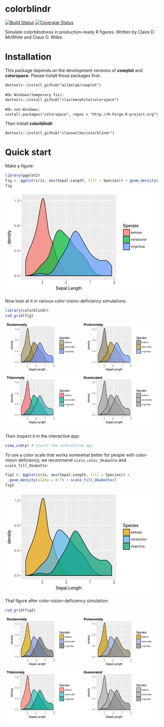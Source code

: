 
<!-- README.md is generated from README.Rmd. Please edit that file -->
colorblindr
===========

[![Build Status](https://travis-ci.org/clauswilke/colorblindr.svg?branch=master)](https://travis-ci.org/clauswilke/colorblindr) [![Coverage Status](https://img.shields.io/codecov/c/github/clauswilke/colorblindr/master.svg)](https://codecov.io/github/clauswilke/colorblindr?branch=master)

Simulate colorblindness in production-ready R figures. Written by Claire D. McWhite and Claus O. Wilke.

Installation
============

This package depends on the development versions of **cowplot** and **colorspace**. Please install those packages first:

    devtools::install_github("wilkelab/cowplot")

    #On Windows(temporary fix):
    devtools::install_github("clairemcwhite/colorspace")

    #On non-Windows:
    install.packages("colorspace", repos = "http://R-Forge.R-project.org")

Then install **colorblindr**:

    devtools::install_github("clauswilke/colorblindr")

Quick start
===========

Make a figure:

``` r
library(ggplot2)
fig <- ggplot(iris, aes(Sepal.Length, fill = Species)) + geom_density(alpha = 0.7)
fig
```

![](man/figures/README-iris-figure-1.png)

Now look at it in various color-vision-deficiency simulations:

``` r
library(colorblindr)
cvd_grid(fig)
```

![](man/figures/README-iris-cvd-grid-1.png)

Then inspect it in the interactive app:

``` r
view_cvd(p) # starts the interactive app
```

To use a color scale that works somewhat better for people with color-vision deficiency, we recommend `scale_color_OkabeIto` and `scale_fill_OkabeIto`:

``` r
fig2 <- ggplot(iris, aes(Sepal.Length, fill = Species)) + 
  geom_density(alpha = 0.7) + scale_fill_OkabeIto()
fig2
```

![](man/figures/README-iris-OkabeIto-1.png)

That figure after color-vision-deficiency simulation:

``` r
cvd_grid(fig2)
```

![](man/figures/README-iris-OkabeIto-cvd-1.png)
